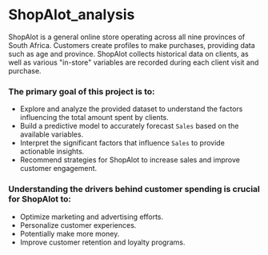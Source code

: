 # ShopAlot_analysis
ShopAlot is a general online store operating across all nine provinces of South Africa. Customers create
profiles to make purchases, providing data such as age and province. ShopAlot collects historical data
on clients, as well as various "in-store" variables are recorded during each client visit and purchase.


### The primary goal of this project is to:
- Explore and analyze the provided dataset to understand the factors influencing the total amount
spent by clients.
- Build a predictive model to accurately forecast `Sales` based on the available variables.
- Interpret the significant factors that influence `Sales` to provide actionable insights.
- Recommend strategies for ShopAlot to increase sales and improve customer engagement.


### Understanding the drivers behind customer spending is crucial for ShopAlot to:
- Optimize marketing and advertising efforts.
- Personalize customer experiences.
- Potentially make more money.
- Improve customer retention and loyalty programs.